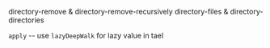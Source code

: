 directory-remove & directory-remove-recursively
directory-files & directory-directories

`apply` -- use `lazyDeepWalk` for lazy value in tael
